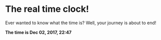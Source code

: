 # The real time clock!

Ever wanted to know what the time is? Well, your journey is about to end!

**The time is Dec 02, 2017, 22:47**